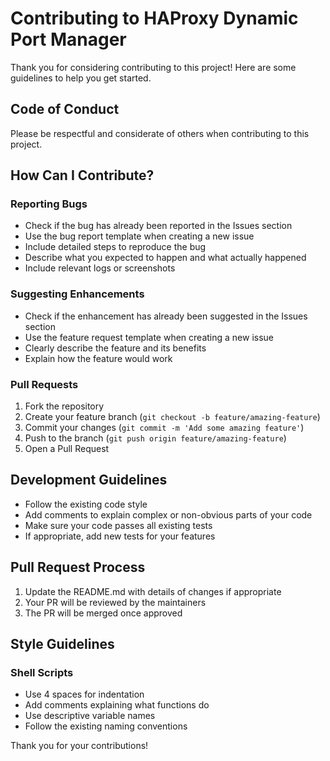 # Contributing to HAProxy Dynamic Port Manager

Thank you for considering contributing to this project! Here are some guidelines to help you get started.

## Code of Conduct

Please be respectful and considerate of others when contributing to this project.

## How Can I Contribute?

### Reporting Bugs

- Check if the bug has already been reported in the Issues section
- Use the bug report template when creating a new issue
- Include detailed steps to reproduce the bug
- Describe what you expected to happen and what actually happened
- Include relevant logs or screenshots

### Suggesting Enhancements

- Check if the enhancement has already been suggested in the Issues section
- Use the feature request template when creating a new issue
- Clearly describe the feature and its benefits
- Explain how the feature would work

### Pull Requests

1. Fork the repository
2. Create your feature branch (`git checkout -b feature/amazing-feature`)
3. Commit your changes (`git commit -m 'Add some amazing feature'`)
4. Push to the branch (`git push origin feature/amazing-feature`)
5. Open a Pull Request

## Development Guidelines

- Follow the existing code style
- Add comments to explain complex or non-obvious parts of your code
- Make sure your code passes all existing tests
- If appropriate, add new tests for your features

## Pull Request Process

1. Update the README.md with details of changes if appropriate
2. Your PR will be reviewed by the maintainers
3. The PR will be merged once approved

## Style Guidelines

### Shell Scripts

- Use 4 spaces for indentation
- Add comments explaining what functions do
- Use descriptive variable names
- Follow the existing naming conventions

Thank you for your contributions! 